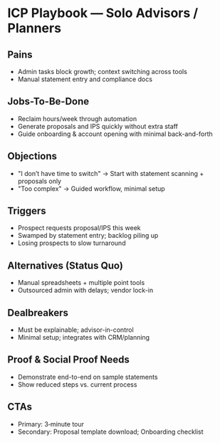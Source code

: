 # ICP Playbook — Solo Advisors / Planners

## Pains
- Admin tasks block growth; context switching across tools
- Manual statement entry and compliance docs

## Jobs-To-Be-Done
- Reclaim hours/week through automation
- Generate proposals and IPS quickly without extra staff
- Guide onboarding & account opening with minimal back-and-forth

## Objections
- "I don’t have time to switch" → Start with statement scanning + proposals only
- "Too complex" → Guided workflow, minimal setup

## Triggers
- Prospect requests proposal/IPS this week
- Swamped by statement entry; backlog piling up
- Losing prospects to slow turnaround

## Alternatives (Status Quo)
- Manual spreadsheets + multiple point tools
- Outsourced admin with delays; vendor lock-in

## Dealbreakers
- Must be explainable; advisor-in-control
- Minimal setup; integrates with CRM/planning

## Proof & Social Proof Needs
- Demonstrate end-to-end on sample statements
- Show reduced steps vs. current process

## CTAs
- Primary: 3‑minute tour
- Secondary: Proposal template download; Onboarding checklist
